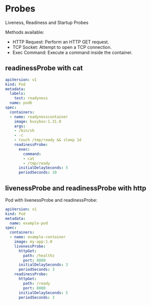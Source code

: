 # Probes
Liveness, Readiness and Startup Probes

Methods available:
* HTTP Request: Perform an HTTP GET request.
* TCP Socket: Attempt to open a TCP connection.
* Exec Command: Execute a command inside the container.

## readinessProbe with cat

```yaml
apiVersion: v1
kind: Pod
metadata:
  labels:
    test: readyness
  name: pod6
spec:
  containers:
  - name: readynesscontainer
    image: busybox:1.31.0
    args:
    - /bin/sh
    - -c
    - touch /tmp/ready && sleep 1d
    readinessProbe:
      exec:
        command:
        - cat
        - /tmp/ready
      initialDelaySeconds: 5
      periodSeconds: 10
```

## livenessProbe and readinessProbe with http
Pod with livenessProbe and readinessProbe:

```yaml
apiVersion: v1
kind: Pod
metadata:
  name: example-pod
spec:
  containers:
  - name: example-container
    image: my-app:1.0
    livenessProbe:
      httpGet:
        path: /healthz
        port: 8080
      initialDelaySeconds: 3
      periodSeconds: 3
    readinessProbe:
      httpGet:
        path: /ready
        port: 8080
      initialDelaySeconds: 5
      periodSeconds: 3
```
